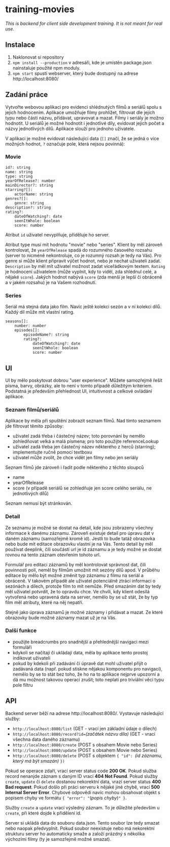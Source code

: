 # training-movies

*This is backend for client side development training. It is not meant for real use.*

## Instalace

1. Naklonovat si repository
1. `npm install --production` v adresáři, kde je umístěn package.json nainstaluje použité npm moduly.
1. `npm start` spustí webserver, který bude dostupný na adrese http://localhost:8080/

## Zadání práce

Vytvořte webovou aplikaci pro evidenci shlédnutých filmů a seriálů spolu s jejich hodnocením. Aplikace umožňuje filmy prohlížet, filtrovat dle jejich typu nebo části názvu, přidávat, upravovat a mazat. Filmy i seriály je možno hodnotit. U seriálů je možné hodnotit i jednotlivé díly, evidovat jejich počet a názvy jednotlivých dílů. Aplikace slouží pro jednoho uživatele.

V aplikaci je možné evidovat následující data (`[]` značí, že se jedná o více možných hodnot, `?` označuje pole, která nejsou povinná):

### Movie

    id?: string
    name: string
    type: string
    yearOfRelease?: number
    mainDirector?: string
    starring?[]:
        actorName: string
    genres?[]:
        genre: string
    description?: string
    rating?:
        dateOfWatching?: date
        seenItWhole: boolean
        score: number

Atribut `id` uživatel nevyplňuje, přiděluje ho server.

Atribut type musí mít hodnotu "movie" nebo "series". Klient by měl zároveň kontrolovat, že `yearOfRelease` spadá do rozumného časového rozsahu (server to nicméně nekontroluje, co je rozumný rozsah je tedy na Vás). Pro genre si může klient připravit výčet hodnot, nebo je nechat uživateli zadat. `Description` by měl mít uživatel možnost zadat víceřádkovým textem. `Rating` je hodnocení uživatelem (může vyplnit, kdy to viděl, zda shlédnul celé, a nějaké `score`). Jakých hodnot nabývá `score` (zda menší je lepší či obráceně a v jakém rozsahu) je na Vašem rozhodnutí.

### Series

Seriál má stejná data jako film. Navíc ještě kolekci sezón a v ní kolekci dílů. Každý díl může mít vlastní rating.

    seasons[]:
        number: number
        episodes[]:
            episodeName?: string
            rating?:
                dateOfWatching?: date
                seenItWhole: boolean
                score: number

## UI

UI by mělo poskytovat dobrou "user experience". Můžete samozřejmě řešit písma, barvy, obrázky, ale to není v tomto případě důležitým kritériem. Podstatná je především přehlednost UI, intuitivnost a celkové ovládání aplikace.

### Seznam filmů/seriálů

Aplikace by měla při spuštění zobrazit seznam filmů. Nad tímto seznamem jde filtrovat těmito způsoby:

- uživatel zadá třeba i částečný název; toto porovnání by nemělo zohledňovat velká a malá písmena; pro toto použijte referenceLookup
- uživatel zadá třeba jen částečný název některého z herců (starring); implementujte ručně pomocí textboxu
- uživatel může zvolit, že chce vidět jen filmy nebo jen seriály

Seznam filmů jde zároveň i řadit podle některého z těchto sloupců

- name
- yearOfRelease
- score (v případě seriálů se zohledňuje jen score celého seriálu, ne jednotlivých dílů)

Seznam nemusí být stránkován.

### Detail

Ze seznamu je možné se dostat na detail, kde jsou zobrazeny všechny informace k danému záznamu. Zároveň existuje detail pro úpravu dat v daném záznamu (samozřejmě kromě id). Jestli to bude tatáž obrazovka nebo bude mít editace obrazovku vlastní je na Vás. Tento detail by měl používat deeplink, čili součástí url je id záznamu a je tedy možné se dostat rovnou na tento záznam otevřením tohoto url.

Formulář pro editaci záznamů by měl kontrolovat správnost dat, čili povinnosti polí, neměl by filmům umožnit mít sezóny dílů apod. V průběhu editace by mělo být možné změnit typ záznamu z filmu na seriál a obráceně. V takovém případě ale uživatel potenciálně ztrácí informaci o sezónách a dílech, protože film to mít nemůže. Před smazáním dat by tedy měl uživatel potvrdit, že to opravdu chce. Ve chvíli, kdy klient odesílá vytvořená nebo upravená data na server, nemělo by se už stát, že by typ film měl atributy, které na něj nepatří.

Stejně jako úprava záznamů je možné záznamy i přidávat a mazat. Ze které obrazovky bude možné záznamy mazat už je na Vás.

### Další funkce

- použijte breadcrumbs pro snadnější a přehlednější navigaci mezi formuláři
- kdykoli se načítají či ukládají data, měla by aplikace tento prostoj indikovat uživateli
- pokud by kdekoli při zadávání či úpravě dat mohl uživatel přijít o zadávaná data (např. pokud stiskne nějakou komponentu pro navigaci), nemělo by se to stát bez toho, že ho na to aplikace nejprve upozorní a dá mu možnost takovou operaci zrušit; toto neplatí pro triviální věci typu pole filtru

## API

Backend server běží na adrese http://localhost:8080/. Vystavuje následující služby:

- `http://localhost:8080/list`  (GET - vrací jen základní údaje o dílech)
- `http://localhost:8080/record?id=`*(začátek názvu díla)* (GET - vrací všechna data daného záznamu)
- `http://localhost:8080/create` (POST s obsahem Movie nebo Series)
- `http://localhost:8080/update` (POST s obsahem Movie nebo Series)
- `http://localhost:8080/delete` (POST s objektem `{ "id": `*(id záznamu, který má být smazán)* `})`

Pokud se operace zdaří, vrací server status code **200 OK**. Pokud služba record nenanjde záznam s daným ID vrací **404 Not Found**. Pokud služby `create`, `update` či `delete` dostanou nekorektní data, vrazí server status **400 Bad request**. Pokud došlo při práci serveru k nějaké jiné chybě, vrací **500 Internal Server Error**. Chybové odpovědi navíc mohou obsahovat objekt s popisem chyby ve formátu `{ "error": "`(*popis chyby*)`" }`.

Služby `create` a `update` vrací výsledný záznam. To je důležité především u `create`, při které dojde k přidělení id.

Server si ukládá data do souboru data.json. Tento soubor lze tedy smazat nebo naopak předvyplnit. Pokud soubor neexistuje nebo má nekorektní strukturu server ho automaticky smaže a založí prázdný s několika výchozími filmy (ty je samozřejmě možné smazat).
